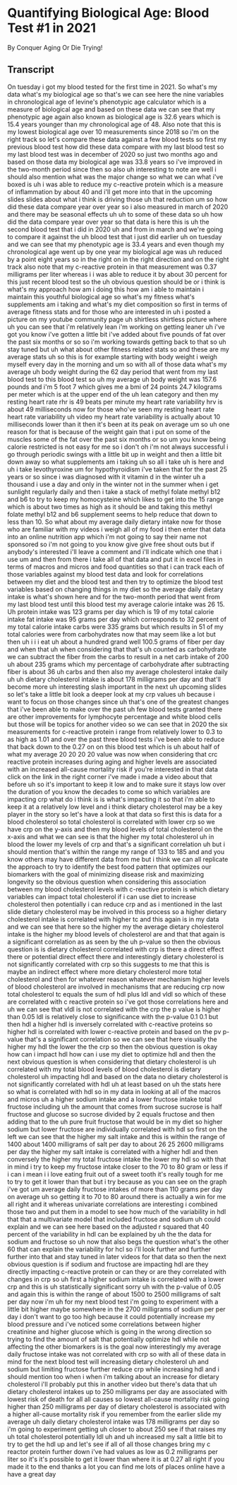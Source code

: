 # Quantifying Biological Age: Blood Test #1 in 2021

By Conquer Aging Or Die Trying! 


## Transcript

On tuesday i got my blood tested for the first time in 2021. So what's my data what's my biological age so that's we can see here the nine variables in chronological age of levine's phenotypic age calculator which is a measure of biological age and based on these data we can see that my phenotypic age again also known as biological age is 32.6 years which is 15.4 years younger than my chronological age of 48. Also note that this is my lowest biological age over 10 measurements since 2018 so i'm on the right track so let's compare these data against a few blood tests so first my previous blood test how did these data compare with my last blood test so my last blood test was in december of 2020 so just two months ago and based on those data my biological age was 33.8 years so i've improved in the two-month period since then so also uh interesting to note are well i should also mention what was the major change so what we can what i've boxed is uh i was able to reduce my c-reactive protein which is a measure of inflammation by about 40 and i'll get more into that in the upcoming slides slides about what i think is driving those uh that reduction um so how did these data compare year over year so i also measured in march of 2020 and there may be seasonal effects uh uh to some of these data so uh how did the data compare year over year so that data is here this is uh the second blood test that i did in 2020 uh and from in march and we're going to compare it against the uh blood test that i just did earlier uh on tuesday and we can see that my phenotypic age is 33.4 years and even though my chronological age went up by one year my biological age was uh reduced by a point eight years so in the right on in the right direction and on the right track also note that my c-reactive protein in that measurement was 0.37 milligrams per liter whereas i i was able to reduce it by about 30 percent for this just recent blood test so the uh obvious question should be or i think is what's my approach how am i doing this how am i able to maintain i maintain this youthful biological age so what's my fitness what's supplements am i taking and what's my diet composition so first in terms of average fitness stats and for those who are interested in uh i posted a picture on my youtube community page uh shirtless shirtless picture where uh you can see that i'm relatively lean i'm working on getting leaner uh i've got you know i've gotten a little bit i've added about five pounds of fat over the past six months or so so i'm working towards getting back to that so uh stay tuned but uh what about other fitness related stats so and these are my average stats uh so this is for example starting with body weight i weigh myself every day in the morning and um so with all of those data what's my average uh body weight during the 62 day period that went from my last blood test to this blood test so uh my average uh body weight was 157.6 pounds and i'm 5 foot 7 which gives me a bmi of 24 points 24.7 kilograms per meter which is at the upper end of the uh lean category and then my resting heart rate rhr is 49 beats per minute my heart rate variability hrv is about 49 milliseconds now for those who've seen my resting heart rate heart rate variability uh video my heart rate variability is actually about 10 milliseconds lower than it then it's been at its peak on average um so uh one reason for that is because of the weight gain that i put on some of the muscles some of the fat over the past six months or so um you know being calorie restricted is not easy for me so i don't oh i'm not always successful i go through periodic swings with a little bit up in weight and then a little bit down away so what supplements am i taking uh so all i take uh is here and uh i take levothyroxine um for hypothyroidism i've taken that for the past 25 years or so since i was diagnosed with it vitamin d in the winter uh a thousand i use a day and only in the winter not in the summer when i get sunlight regularly daily and then i take a stack of methyl folate methyl b12 and b6 to try to keep my homocysteine which likes to get into the 15 range which is about two times as high as it should be and taking this methyl folate methyl b12 and b6 supplement seems to help reduce that down to less than 10. So what about my average daily dietary intake now for those who are familiar with my videos i weigh all of my food i then enter that data into an online nutrition app which i'm not going to say their name not sponsored so i'm not going to you know give give free shout outs but if anybody's interested i'll leave a comment and i'll indicate which one that i use um and then from there i take all of that data and put it in excel files in terms of macros and micros and food quantities so that i can track each of those variables against my blood test data and look for correlations between my diet and the blood test and then try to optimize the blood test variables based on changing things in my diet so the average daily dietary intake is what's shown here and for the two-month period that went from my last blood test until this blood test my average calorie intake was 26 15. Uh protein intake was 123 grams per day which is 19 of my total calorie intake fat intake was 95 grams per day which corresponds to 32 percent of my total calorie intake carbs were 335 grams but which results in 51 of my total calories were from carbohydrates now that may seem like a lot but then uh i i i eat uh about a hundred grand well 100.5 grams of fiber per day and when that uh when considering that that's uh counted as carbohydrate we can subtract the fiber from the carbs to result in a net carb intake of 200 uh about 235 grams which my percentage of carbohydrate after subtracting fiber is about 36 uh carbs and then also my average cholesterol intake daily uh uh dietary cholesterol intake is about 178 milligrams per day and that'll become more uh interesting slash important in the next uh upcoming slides so let's take a little bit look a deeper look at my crp values uh because i want to focus on those changes since uh that's one of the greatest changes that i've been able to make over the past uh few blood tests granted there are other improvements for lymphocyte percentage and white blood cells but those will be topics for another video so we can see that in 2020 the six measurements for c-reactive protein i range from relatively lower to 0.3 to as high as 1.01 and over the past three blood tests i've been able to reduce that back down to the 0.27 on on this blood test which is uh about half of what my average 20 20 20 20 value was now when considering that crc reactive protein increases during aging and higher levels are associated with an increased all-cause mortality risk if you're interested in that data click on the link in the right corner i've made i made a video about that before uh so it's important to keep it low and to make sure it stays low over the duration of you know the decades to come so which variables are impacting crp what do i think is is what's impacting it so that i'm able to keep it at a relatively low level and i think dietary cholesterol may be a key player in the story so let's have a look at that data so first this is data for a blood cholesterol so total cholesterol is correlated with lower crp so we have crp on the y-axis and then my blood levels of total cholesterol on the x-axis and what we can see is that the higher my total cholesterol uh in blood the lower my levels of crp and that's a significant correlation uh but i should mention that's within the range my range of 133 to 185 and and you know others may have different data from me but i think we can all replicate the approach to try to identify the best food pattern that optimizes our biomarkers with the goal of minimizing disease risk and maximizing longevity so the obvious question when considering this association between my blood cholesterol levels with c-reactive protein is which dietary variables can impact total cholesterol if i can use diet to increase cholesterol then potentially i can reduce crp and as i mentioned in the last slide dietary cholesterol may be involved in this process so a higher dietary cholesterol intake is correlated with higher tc and this again is in my data and we can see that here so the higher my the average dietary cholesterol intake is the higher my blood levels of cholesterol are and that that again is a significant correlation as as seen by the uh p-value so then the obvious question is is dietary cholesterol correlated with crp is there a direct effect there or potential direct effect there and interestingly dietary cholesterol is not significantly correlated with crp so this suggests to me that this is maybe an indirect effect where more dietary cholesterol more total cholesterol and then for whatever reason whatever mechanism higher levels of blood cholesterol are involved in mechanisms that are reducing crp now total cholesterol tc equals the sum of hdl plus ldl and vldl so which of these are correlated with c reactive protein so i've got those correlations here and uh we can see that vldl is not correlated with the crp the p value is higher than 0.05 ldl is relatively close to significance with the p-value 0.1 0.1 but then hdl a higher hdl is inversely correlated with c-reactive proteins so higher hdl is correlated with lower c-reactive protein and based on the pv p-value that's a significant correlation so we can see that here visually the higher my hdl the lower the the crp so then the obvious question is okay how can i impact hdl how can i use my diet to optimize hdl and then the next obvious question is when considering that dietary cholesterol is uh correlated with my total blood levels of blood cholesterol is dietary cholesterol uh impacting hdl and based on the data no dietary cholesterol is not significantly correlated with hdl uh at least based on uh the stats here so what is correlated with hdl so in my data in looking at all of the macros and micros uh a higher sodium intake and a lower fructose intake total fructose including uh the amount that comes from sucrose sucrose is half fructose and glucose so sucrose divided by 2 equals fructose and then adding that to the uh pure fruit fructose that would be in my diet so higher sodium but lower fructose are individually correlated with hdl so first on the left we can see that the higher my salt intake and this is within the range of 1400 about 1400 milligrams of salt per day to about 26 25 2600 milligrams per day the higher my salt intake is correlated with a higher hdl and then conversely the higher my total fructose intake the lower my hdl so with that in mind i try to keep my fructose intake closer to the 70 to 80 gram or less if i can i mean i i love eating fruit out of a sweet tooth it's really tough for me to try to get it lower than that but i try because as you can see on the graph i've got um average daily fructose intakes of more than 110 grams per day on average uh so getting it to 70 to 80 around there is actually a win for me all right and it whereas univariate correlations are interesting i combined those two and put them in a model to see how much of the variability in hdl that that a multivariate model that included fructose and sodium uh could explain and we can see here based on the adjusted r squared that 40 percent of the variability in hdl can be explained by uh the the data for sodium and fructose so uh now that also begs the question what's the other 60 that can explain the variability for hcl so i'll look further and further further into that and stay tuned in later videos for that data so then the next obvious question is if sodium and fructose are impacting hdl are they directly impacting c-reactive protein or can they or are they correlated with changes in crp so uh first a higher sodium intake is correlated with a lower crp and this is uh statistically significant sorry uh with the p-value of 0.05 and again this is within the range of about 1500 to 2500 milligrams of salt per day now i'm uh for my next blood test i'm going to experiment with a little bit higher maybe somewhere in the 2700 milligrams of sodium per per day i don't want to go too high because it could potentially increase my blood pressure and i've noticed some correlations between higher creatinine and higher glucose which is going in the wrong direction so trying to find the amount of salt that potentially optimize hdl while not affecting the other biomarkers is is the goal now interestingly my average daily fructose intake was not correlated with crp so with all of these data in mind for the next blood test will increasing dietary cholesterol uh and sodium but limiting fructose further reduce crp while increasing hdl and i should mention too when i when i'm talking about an increase for dietary cholesterol i'll probably put this in another video but there's data that uh dietary cholesterol intakes up to 250 milligrams per day are associated with lowest risk of death for all all causes so lowest all-cause mortality risk going higher than 250 milligrams per day of dietary cholesterol is associated with a higher all-cause mortality risk if you remember from the earlier slide my average uh daily dietary cholesterol intake was 178 milligrams per day so i'm going to experiment getting uh closer to about 250 see if that raises my uh total cholesterol potentially ldl uh and uh increased my salt a little bit to try to get the hdl up and let's see if all of all those changes bring my c reactor protein further down i've had values as low as 0.2 milligrams per liter so it's it's possible to get it lower than where it is at 0.27 all right if you made it to the end thanks a lot you can find me lots of places online have a have a great day
